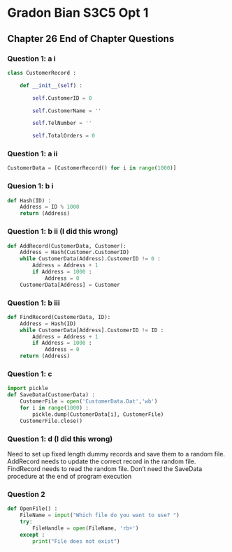 # Gradon Bian S3C5 Opt 1

## Chapter 26 End of Chapter Questions

### Question 1: a i

```python
class CustomerRecord :

	def __init__(self) :

		self.CustomerID = 0

		self.CustomerName = ''

		self.TelNumber = ''

		self.TotalOrders = 0

```

### Question 1: a ii

```python
CustomerData = [CustomerRecord() for i in range(1000)]
```



### Quesion 1: b i

```python
def Hash(ID) :
	Address = ID % 1000
	return (Address)
```



### Question 1: b ii (I did this wrong)

```python
def AddRecord(CustomerData, Customer):
	Address = Hash(Customer.CustomerID)
	while CustomerData(Address).CustomerID != 0 :
		Address = Address + 1
		if Address = 1000 :
			Address = 0
	CustomerData[Address] = Customer
```



### Question 1: b iii

```python
def FindRecord(CustomerData, ID):
	Address = Hash(ID)
	while CustomerData[Address].CustomerID != ID :
		Address = Address + 1
        if Address = 1000 :
			Address = 0
	return (Address)
```



### Question 1: c

```python
import pickle
def SaveData(CustomerData) :
	CustomerFile = open('CustomerData.Dat','wb')
	for i in range(1000) :
		pickle.dump(CustomerData[i], CustomerFile)
	CustomerFile.close()
```



### Question 1: d (I did this wrong)

Need to set up fixed length dummy records and save them to a random file.
AddRecord needs to update the correct record in the random file.
FindRecord needs to read the random file. Don’t need the SaveData procedure at the end of program execution



### Question 2

```python
def OpenFile() :
	FileName = input("Which file do you want to use? ")
	try:
		FileHandle = open(FileName, 'rb+')
	except :
		print("File does not exist")
```



